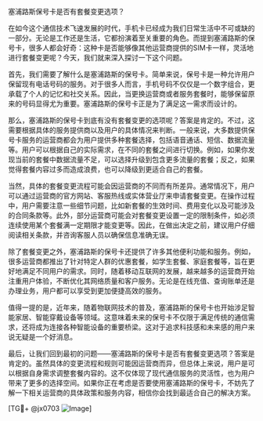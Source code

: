 塞浦路斯保号卡是否有套餐变更选项？

在如今这个通信技术飞速发展的时代，手机卡已经成为我们日常生活中不可或缺的一部分。无论是工作还是生活，它都扮演着至关重要的角色。而提到塞浦路斯的保号卡，很多人都会好奇：这种卡是否能够像其他运营商提供的SIM卡一样，灵活地进行套餐变更呢？今天，我们就来深入探讨一下这个问题。

首先，我们需要了解什么是塞浦路斯的保号卡。简单来说，保号卡是一种允许用户保留现有电话号码的服务。对于很多人而言，手机号码不仅仅是一个数字组合，更承载了个人的记忆和社交关系。因此，当更换运营商或者服务套餐时，能够保留原来的号码显得尤为重要。塞浦路斯的保号卡正是为了满足这一需求而设计的。

那么，塞浦路斯的保号卡到底有没有套餐变更的选项呢？答案是肯定的。不过，这需要根据具体的服务提供商以及用户的具体情况来判断。一般来说，大多数提供保号卡服务的运营商都会为用户提供多种套餐选择，包括语音通话、短信、数据流量等。用户可以根据自己的实际需求，在不同的套餐之间进行切换。例如，如果你发现当前的套餐中数据流量不足，可以选择升级到包含更多流量的套餐；反之，如果觉得套餐内容过多而造成浪费，也可以降级到更适合自己的套餐。

当然，具体的套餐变更流程可能会因运营商的不同而有所差异。通常情况下，用户可以通过运营商的官方网站、客服热线或实体营业厅来申请套餐变更。在操作过程中，用户需要注意一些细节问题，比如新套餐的生效时间、费用变化以及可能涉及的合同条款等。此外，部分运营商可能会对套餐变更设置一定的限制条件，如必须连续使用某个套餐满一定期限才能变更等。因此，在做出决定之前，建议用户仔细阅读相关条款，并咨询客服人员以确保信息准确无误。

除了套餐变更之外，塞浦路斯的保号卡还提供了许多其他便利功能和服务。例如，很多运营商都推出了针对特定人群的优惠套餐，如学生套餐、家庭套餐等，旨在更好地满足不同用户的需求。同时，随着移动互联网的发展，越来越多的运营商开始注重用户体验，不断优化其网络质量和客户服务。无论是在线充值、查询账单还是办理业务，用户都可以享受到更加便捷高效的服务。

值得一提的是，近年来，随着物联网技术的普及，塞浦路斯的保号卡也开始涉足智能家居、智能穿戴设备等领域。这意味着未来的保号卡不仅限于满足传统的通信需求，还将成为连接各种智能设备的重要桥梁。这对于追求科技感和未来感的用户来说无疑是一个好消息。

最后，让我们回到最初的问题——塞浦路斯的保号卡是否有套餐变更选项？答案是肯定的。虽然具体的变更流程和规则可能因运营商而异，但总体上来说，用户是可以根据自身需求调整套餐内容的。这不仅体现了现代通信服务的灵活性，也为用户带来了更多的选择空间。如果你正在考虑是否要使用塞浦路斯的保号卡，不妨先了解一下相关运营商的具体政策和服务内容，相信你会找到最适合自己的解决方案。

[TG💪+ @jx0703 ![Image](https://github.com/user-attachments/assets/dbca1d08-cadb-493c-b0ec-ad6f7a83f270)]